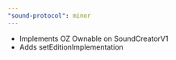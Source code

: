 ```yaml
---
"sound-protocol": minor
---
```


-   Implements OZ Ownable on SoundCreatorV1
-   Adds setEditionImplementation
